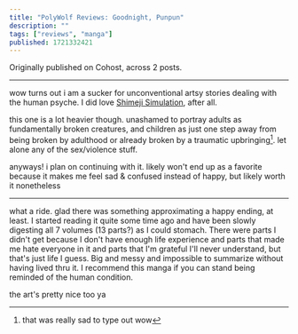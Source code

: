 ```yaml
---
title: "PolyWolf Reviews: Goodnight, Punpun"
description: ""
tags: ["reviews", "manga"]
published: 1721332421
---
```


Originally published on Cohost, across 2 posts.

---

wow turns out i am a sucker for unconventional artsy stories dealing with the human psyche. I did love [Shimeji Simulation](/blog/5931968/), after all.

this one is a lot heavier though. unashamed to portray adults as fundamentally broken creatures, and children as just one step away from being broken by adulthood or already broken by a traumatic upbringing[^1]. let alone any of the sex/violence stuff.

anyways! i plan on continuing with it. likely won't end up as a favorite because it makes me feel sad & confused instead of happy, but likely worth it nonetheless

[^1]: that was really sad to type out wow

---

what a ride. glad there was something approximating a happy ending, at least. I started reading it quite some time ago and have been slowly digesting all 7 volumes (13 parts?) as I could stomach. There were parts I didn't get because I don't have enough life experience and parts that made me hate everyone in it and parts that I'm grateful I'll never understand, but that's just life I guess. Big and messy and impossible to summarize without having lived thru it. I recommend this manga if you can stand being reminded of the human condition.

the art's pretty nice too ya
